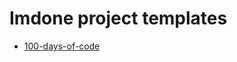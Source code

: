 Imdone project templates
====
- [100-days-of-code](https://github.com/imdone/100-days-of-code/archive/master.zip)
